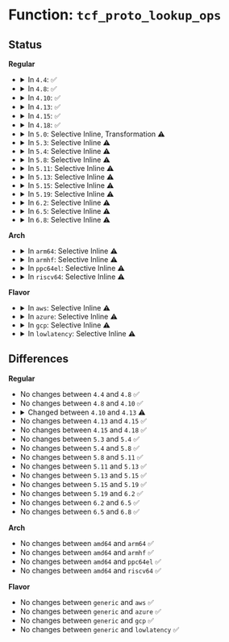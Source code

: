 # Function: <code>tcf_proto_lookup_ops</code>

## Status
<b>Regular</b>
<ul>
<li>
<details>
<summary>In <code>4.4</code>: ✅</summary>

```c
const struct tcf_proto_ops *tcf_proto_lookup_ops(struct nlattr *kind);
```

**Collision:** Unique Static

**Inline:** No

**Transformation:** False

**Instances:**

```
In net/sched/cls_api.c (ffffffff81745dd0)
Location: net/sched/cls_api.c:41
Inline: False
Direct callers:
  - net/sched/cls_api.c:tc_ctl_tfilter
  - net/sched/cls_api.c:tc_ctl_tfilter
```
**Symbols:**

```
ffffffff81745dd0-ffffffff81745e46: tcf_proto_lookup_ops (STB_LOCAL)
```
</details>
</li>
<li>
<details>
<summary>In <code>4.8</code>: ✅</summary>

```c
const struct tcf_proto_ops *tcf_proto_lookup_ops(struct nlattr *kind);
```

**Collision:** Unique Static

**Inline:** No

**Transformation:** False

**Instances:**

```
In net/sched/cls_api.c (ffffffff817b2d10)
Location: net/sched/cls_api.c:41
Inline: False
Direct callers:
  - net/sched/cls_api.c:tc_ctl_tfilter
  - net/sched/cls_api.c:tc_ctl_tfilter
```
**Symbols:**

```
ffffffff817b2d10-ffffffff817b2d86: tcf_proto_lookup_ops (STB_LOCAL)
```
</details>
</li>
<li>
<details>
<summary>In <code>4.10</code>: ✅</summary>

```c
const struct tcf_proto_ops *tcf_proto_lookup_ops(struct nlattr *kind);
```

**Collision:** Unique Static

**Inline:** No

**Transformation:** False

**Instances:**

```
In net/sched/cls_api.c (ffffffff817e2590)
Location: net/sched/cls_api.c:41
Inline: False
Direct callers:
  - net/sched/cls_api.c:tc_ctl_tfilter
  - net/sched/cls_api.c:tc_ctl_tfilter
```
**Symbols:**

```
ffffffff817e2590-ffffffff817e2606: tcf_proto_lookup_ops (STB_LOCAL)
```
</details>
</li>
<li>
<details>
<summary>In <code>4.13</code>: ✅</summary>

```c
const struct tcf_proto_ops *tcf_proto_lookup_ops(const char *kind);
```

**Collision:** Unique Static

**Inline:** No

**Transformation:** False

**Instances:**

```
In net/sched/cls_api.c (ffffffff81801e00)
Location: net/sched/cls_api.c:42
Inline: False
Direct callers:
  - net/sched/cls_api.c:tc_ctl_tfilter
  - net/sched/cls_api.c:tc_ctl_tfilter
```
**Symbols:**

```
ffffffff81801e00-ffffffff81801e76: tcf_proto_lookup_ops (STB_LOCAL)
```
</details>
</li>
<li>
<details>
<summary>In <code>4.15</code>: ✅</summary>

```c
const struct tcf_proto_ops *tcf_proto_lookup_ops(const char *kind);
```

**Collision:** Unique Static

**Inline:** No

**Transformation:** False

**Instances:**

```
In net/sched/cls_api.c (ffffffff8187ff90)
Location: net/sched/cls_api.c:41
Inline: False
Direct callers:
  - net/sched/cls_api.c:tc_ctl_tfilter
  - net/sched/cls_api.c:tc_ctl_tfilter
```
**Symbols:**

```
ffffffff8187ff90-ffffffff81880006: tcf_proto_lookup_ops (STB_LOCAL)
```
</details>
</li>
<li>
<details>
<summary>In <code>4.18</code>: ✅</summary>

```c
const struct tcf_proto_ops *tcf_proto_lookup_ops(const char *kind);
```

**Collision:** Unique Static

**Inline:** No

**Transformation:** False

**Instances:**

```
In net/sched/cls_api.c (ffffffff818d2af0)
Location: net/sched/cls_api.c:42
Inline: False
Direct callers:
  - net/sched/cls_api.c:tc_new_tfilter
  - net/sched/cls_api.c:tc_new_tfilter
```
**Symbols:**

```
ffffffff818d2af0-ffffffff818d2b64: tcf_proto_lookup_ops (STB_LOCAL)
```
</details>
</li>
<li>
<details>
<summary>In <code>5.0</code>: Selective Inline, Transformation ⚠️</summary>

**Collision:** Unique Static

**Inline:** Selective

**Transformation:** True

**Instances:**

```
In net/sched/cls_api.c (ffffffff819000e7)
Location: net/sched/cls_api.c:64
Inline: True
Inline callers:
  - net/sched/cls_api.c:tc_ctl_chain
  - net/sched/cls_api.c:tc_new_tfilter
Direct callers:
  - net/sched/cls_api.c:tc_ctl_chain
  - net/sched/cls_api.c:tc_new_tfilter
```
**Symbols:**

```
ffffffff818fe440-ffffffff818fe4ae: tcf_proto_lookup_ops.part.54 (STB_LOCAL)
```
</details>
</li>
<li>
<details>
<summary>In <code>5.3</code>: Selective Inline ⚠️</summary>

```c
const struct tcf_proto_ops *tcf_proto_lookup_ops(const char *kind, bool rtnl_held, struct netlink_ext_ack *extack);
```

**Collision:** Unique Static

**Inline:** Selective

**Transformation:** False

**Instances:**

```
In net/sched/cls_api.c (ffffffff8195dd10)
Location: net/sched/cls_api.c:69
Inline: True
Direct callers:
  - net/sched/cls_api.c:tc_ctl_chain
  - net/sched/cls_api.c:tc_new_tfilter
  - net/sched/cls_api.c:tcf_proto_is_unlocked
```
**Symbols:**

```
ffffffff8195dd10-ffffffff8195ddb1: tcf_proto_lookup_ops (STB_LOCAL)
```
</details>
</li>
<li>
<details>
<summary>In <code>5.4</code>: Selective Inline ⚠️</summary>

```c
const struct tcf_proto_ops *tcf_proto_lookup_ops(const char *kind, bool rtnl_held, struct netlink_ext_ack *extack);
```

**Collision:** Unique Static

**Inline:** Selective

**Transformation:** False

**Instances:**

```
In net/sched/cls_api.c (ffffffff819943e0)
Location: net/sched/cls_api.c:128
Inline: True
Direct callers:
  - net/sched/cls_api.c:tc_ctl_chain
  - net/sched/cls_api.c:tc_new_tfilter
```
**Symbols:**

```
ffffffff819943e0-ffffffff81994481: tcf_proto_lookup_ops (STB_LOCAL)
```
</details>
</li>
<li>
<details>
<summary>In <code>5.8</code>: Selective Inline ⚠️</summary>

```c
const struct tcf_proto_ops *tcf_proto_lookup_ops(const char *kind, bool rtnl_held, struct netlink_ext_ack *extack);
```

**Collision:** Unique Static

**Inline:** Selective

**Transformation:** False

**Instances:**

```
In net/sched/cls_api.c (ffffffff81a6c1f0)
Location: net/sched/cls_api.c:129
Inline: True
Direct callers:
  - net/sched/cls_api.c:tc_chain_tmplt_add
  - net/sched/cls_api.c:tcf_proto_create
```
**Symbols:**

```
ffffffff81a6c1f0-ffffffff81a6c291: tcf_proto_lookup_ops (STB_LOCAL)
```
</details>
</li>
<li>
<details>
<summary>In <code>5.11</code>: Selective Inline ⚠️</summary>

```c
const struct tcf_proto_ops *tcf_proto_lookup_ops(const char *kind, bool rtnl_held, struct netlink_ext_ack *extack);
```

**Collision:** Unique Static

**Inline:** Selective

**Transformation:** False

**Instances:**

```
In net/sched/cls_api.c (ffffffff81a74aa0)
Location: net/sched/cls_api.c:129
Inline: True
Direct callers:
  - net/sched/cls_api.c:tc_chain_tmplt_add
  - net/sched/cls_api.c:tcf_proto_create
```
**Symbols:**

```
ffffffff81a74aa0-ffffffff81a74b41: tcf_proto_lookup_ops (STB_LOCAL)
```
</details>
</li>
<li>
<details>
<summary>In <code>5.13</code>: Selective Inline ⚠️</summary>

```c
const struct tcf_proto_ops *tcf_proto_lookup_ops(const char *kind, bool rtnl_held, struct netlink_ext_ack *extack);
```

**Collision:** Unique Static

**Inline:** Selective

**Transformation:** False

**Instances:**

```
In net/sched/cls_api.c (ffffffff81a5d640)
Location: net/sched/cls_api.c:129
Inline: True
Direct callers:
  - net/sched/cls_api.c:tc_ctl_chain
  - net/sched/cls_api.c:tc_get_tfilter
  - net/sched/cls_api.c:tc_del_tfilter
  - net/sched/cls_api.c:tc_new_tfilter
  - net/sched/cls_api.c:tc_new_tfilter
```
**Symbols:**

```
ffffffff81a5d640-ffffffff81a5d6ed: tcf_proto_lookup_ops (STB_LOCAL)
```
</details>
</li>
<li>
<details>
<summary>In <code>5.15</code>: Selective Inline ⚠️</summary>

```c
const struct tcf_proto_ops *tcf_proto_lookup_ops(const char *kind, bool rtnl_held, struct netlink_ext_ack *extack);
```

**Collision:** Unique Static

**Inline:** Selective

**Transformation:** False

**Instances:**

```
In net/sched/cls_api.c (ffffffff81b16650)
Location: net/sched/cls_api.c:129
Inline: True
Direct callers:
  - net/sched/cls_api.c:tc_ctl_chain
  - net/sched/cls_api.c:tc_get_tfilter
  - net/sched/cls_api.c:tc_del_tfilter
  - net/sched/cls_api.c:tc_new_tfilter
  - net/sched/cls_api.c:tc_new_tfilter
```
**Symbols:**

```
ffffffff81b16650-ffffffff81b166fd: tcf_proto_lookup_ops (STB_LOCAL)
```
</details>
</li>
<li>
<details>
<summary>In <code>5.19</code>: Selective Inline ⚠️</summary>

```c
const struct tcf_proto_ops *tcf_proto_lookup_ops(const char *kind, bool rtnl_held, struct netlink_ext_ack *extack);
```

**Collision:** Unique Static

**Inline:** Selective

**Transformation:** False

**Instances:**

```
In net/sched/cls_api.c (ffffffff81c9d9b0)
Location: net/sched/cls_api.c:146
Inline: True
Direct callers:
  - net/sched/cls_api.c:tc_ctl_chain
  - net/sched/cls_api.c:tc_new_tfilter
  - net/sched/cls_api.c:tcf_proto_is_unlocked
```
**Symbols:**

```
ffffffff81c9d9b0-ffffffff81c9da80: tcf_proto_lookup_ops (STB_LOCAL)
```
</details>
</li>
<li>
<details>
<summary>In <code>6.2</code>: Selective Inline ⚠️</summary>

```c
const struct tcf_proto_ops *tcf_proto_lookup_ops(const char *kind, bool rtnl_held, struct netlink_ext_ack *extack);
```

**Collision:** Unique Static

**Inline:** Selective

**Transformation:** False

**Instances:**

```
In net/sched/cls_api.c (ffffffff81e59ff0)
Location: net/sched/cls_api.c:147
Inline: True
Direct callers:
  - net/sched/cls_api.c:tc_ctl_chain
  - net/sched/cls_api.c:tc_new_tfilter
  - net/sched/cls_api.c:tcf_proto_is_unlocked
```
**Symbols:**

```
ffffffff81e59ff0-ffffffff81e5a0c0: tcf_proto_lookup_ops (STB_LOCAL)
```
</details>
</li>
<li>
<details>
<summary>In <code>6.5</code>: Selective Inline ⚠️</summary>

```c
const struct tcf_proto_ops *tcf_proto_lookup_ops(const char *kind, bool rtnl_held, struct netlink_ext_ack *extack);
```

**Collision:** Unique Static

**Inline:** Selective

**Transformation:** False

**Instances:**

```
In net/sched/cls_api.c (ffffffff81eb5a30)
Location: net/sched/cls_api.c:249
Inline: True
Direct callers:
  - net/sched/cls_api.c:tc_ctl_chain
  - net/sched/cls_api.c:tc_new_tfilter
  - net/sched/cls_api.c:tcf_proto_is_unlocked
```
**Symbols:**

```
ffffffff81eb5a30-ffffffff81eb5b00: tcf_proto_lookup_ops (STB_LOCAL)
```
</details>
</li>
<li>
<details>
<summary>In <code>6.8</code>: Selective Inline ⚠️</summary>

```c
const struct tcf_proto_ops *tcf_proto_lookup_ops(const char *kind, bool rtnl_held, struct netlink_ext_ack *extack);
```

**Collision:** Unique Static

**Inline:** Selective

**Transformation:** False

**Instances:**

```
In net/sched/cls_api.c (ffffffff81f78740)
Location: net/sched/cls_api.c:249
Inline: True
Direct callers:
  - net/sched/cls_api.c:tc_ctl_chain
  - net/sched/cls_api.c:tc_new_tfilter
  - net/sched/cls_api.c:tcf_proto_is_unlocked
```
**Symbols:**

```
ffffffff81f78740-ffffffff81f78810: tcf_proto_lookup_ops (STB_LOCAL)
```
</details>
</li>
</ul>
<b>Arch</b>
<ul>
<li>
<details>
<summary>In <code>arm64</code>: Selective Inline ⚠️</summary>

```c
const struct tcf_proto_ops *tcf_proto_lookup_ops(const char *kind, bool rtnl_held, struct netlink_ext_ack *extack);
```

**Collision:** Unique Static

**Inline:** Selective

**Transformation:** False

**Instances:**

```
In net/sched/cls_api.c (ffff800010c41760)
Location: net/sched/cls_api.c:128
Inline: True
Direct callers:
  - net/sched/cls_api.c:tc_ctl_chain
  - net/sched/cls_api.c:tc_new_tfilter
```
**Symbols:**

```
ffff800010c41760-ffff800010c41828: tcf_proto_lookup_ops (STB_LOCAL)
```
</details>
</li>
<li>
<details>
<summary>In <code>armhf</code>: Selective Inline ⚠️</summary>

```c
const struct tcf_proto_ops *tcf_proto_lookup_ops(const char *kind, bool rtnl_held, struct netlink_ext_ack *extack);
```

**Collision:** Unique Static

**Inline:** Selective

**Transformation:** False

**Instances:**

```
In net/sched/cls_api.c (c0d52e1c)
Location: net/sched/cls_api.c:128
Inline: True
Direct callers:
  - net/sched/cls_api.c:tc_ctl_chain
  - net/sched/cls_api.c:tc_new_tfilter
```
**Symbols:**

```
c0d52e1c-c0d52ec0: tcf_proto_lookup_ops (STB_LOCAL)
```
</details>
</li>
<li>
<details>
<summary>In <code>ppc64el</code>: Selective Inline ⚠️</summary>

```c
const struct tcf_proto_ops *tcf_proto_lookup_ops(const char *kind, bool rtnl_held, struct netlink_ext_ack *extack);
```

**Collision:** Unique Static

**Inline:** Selective

**Transformation:** False

**Instances:**

```
In net/sched/cls_api.c (c000000000d3bbe0)
Location: net/sched/cls_api.c:128
Inline: True
Direct callers:
  - net/sched/cls_api.c:tc_ctl_chain
  - net/sched/cls_api.c:tc_new_tfilter
```
**Symbols:**

```
c000000000d3bbe0-c000000000d3bd0c: tcf_proto_lookup_ops (STB_LOCAL)
```
</details>
</li>
<li>
<details>
<summary>In <code>riscv64</code>: Selective Inline ⚠️</summary>

```c
const struct tcf_proto_ops *tcf_proto_lookup_ops(const char *kind, bool rtnl_held, struct netlink_ext_ack *extack);
```

**Collision:** Unique Static

**Inline:** Selective

**Transformation:** False

**Instances:**

```
In net/sched/cls_api.c (ffffffe0007b0376)
Location: net/sched/cls_api.c:128
Inline: True
Direct callers:
  - net/sched/cls_api.c:tc_ctl_chain
  - net/sched/cls_api.c:tc_new_tfilter
```
**Symbols:**

```
ffffffe0007b0376-ffffffe0007b0432: tcf_proto_lookup_ops (STB_LOCAL)
```
</details>
</li>
</ul>
<b>Flavor</b>
<ul>
<li>
<details>
<summary>In <code>aws</code>: Selective Inline ⚠️</summary>

```c
const struct tcf_proto_ops *tcf_proto_lookup_ops(const char *kind, bool rtnl_held, struct netlink_ext_ack *extack);
```

**Collision:** Unique Static

**Inline:** Selective

**Transformation:** False

**Instances:**

```
In net/sched/cls_api.c (ffffffff81934250)
Location: net/sched/cls_api.c:128
Inline: True
Direct callers:
  - net/sched/cls_api.c:tc_ctl_chain
  - net/sched/cls_api.c:tc_new_tfilter
```
**Symbols:**

```
ffffffff81934250-ffffffff819342f1: tcf_proto_lookup_ops (STB_LOCAL)
```
</details>
</li>
<li>
<details>
<summary>In <code>azure</code>: Selective Inline ⚠️</summary>

```c
const struct tcf_proto_ops *tcf_proto_lookup_ops(const char *kind, bool rtnl_held, struct netlink_ext_ack *extack);
```

**Collision:** Unique Static

**Inline:** Selective

**Transformation:** False

**Instances:**

```
In net/sched/cls_api.c (ffffffff818edd50)
Location: net/sched/cls_api.c:128
Inline: True
Direct callers:
  - net/sched/cls_api.c:tc_ctl_chain
  - net/sched/cls_api.c:tc_new_tfilter
```
**Symbols:**

```
ffffffff818edd50-ffffffff818eddf1: tcf_proto_lookup_ops (STB_LOCAL)
```
</details>
</li>
<li>
<details>
<summary>In <code>gcp</code>: Selective Inline ⚠️</summary>

```c
const struct tcf_proto_ops *tcf_proto_lookup_ops(const char *kind, bool rtnl_held, struct netlink_ext_ack *extack);
```

**Collision:** Unique Static

**Inline:** Selective

**Transformation:** False

**Instances:**

```
In net/sched/cls_api.c (ffffffff819853e0)
Location: net/sched/cls_api.c:128
Inline: True
Direct callers:
  - net/sched/cls_api.c:tc_ctl_chain
  - net/sched/cls_api.c:tc_new_tfilter
```
**Symbols:**

```
ffffffff819853e0-ffffffff81985481: tcf_proto_lookup_ops (STB_LOCAL)
```
</details>
</li>
<li>
<details>
<summary>In <code>lowlatency</code>: Selective Inline ⚠️</summary>

```c
const struct tcf_proto_ops *tcf_proto_lookup_ops(const char *kind, bool rtnl_held, struct netlink_ext_ack *extack);
```

**Collision:** Unique Static

**Inline:** Selective

**Transformation:** False

**Instances:**

```
In net/sched/cls_api.c (ffffffff819a8180)
Location: net/sched/cls_api.c:128
Inline: True
Direct callers:
  - net/sched/cls_api.c:tc_ctl_chain
  - net/sched/cls_api.c:tc_new_tfilter
```
**Symbols:**

```
ffffffff819a8180-ffffffff819a8221: tcf_proto_lookup_ops (STB_LOCAL)
```
</details>
</li>
</ul>

## Differences
<b>Regular</b>
<ul>
<li>
No changes between <code>4.4</code> and <code>4.8</code> ✅
</li>
<li>
No changes between <code>4.8</code> and <code>4.10</code> ✅
</li>
<li>
<details>
<summary>Changed between <code>4.10</code> and <code>4.13</code> ⚠️</summary>
<ul>
<li>
<b>Param type changed. </b>
<code>struct nlattr *kind</code> ➡️ <code>const char *kind</code>
</li>
</ul>
</details>
</li>
<li>
No changes between <code>4.13</code> and <code>4.15</code> ✅
</li>
<li>
No changes between <code>4.15</code> and <code>4.18</code> ✅
</li>
<li>
No changes between <code>5.3</code> and <code>5.4</code> ✅
</li>
<li>
No changes between <code>5.4</code> and <code>5.8</code> ✅
</li>
<li>
No changes between <code>5.8</code> and <code>5.11</code> ✅
</li>
<li>
No changes between <code>5.11</code> and <code>5.13</code> ✅
</li>
<li>
No changes between <code>5.13</code> and <code>5.15</code> ✅
</li>
<li>
No changes between <code>5.15</code> and <code>5.19</code> ✅
</li>
<li>
No changes between <code>5.19</code> and <code>6.2</code> ✅
</li>
<li>
No changes between <code>6.2</code> and <code>6.5</code> ✅
</li>
<li>
No changes between <code>6.5</code> and <code>6.8</code> ✅
</li>
</ul>
<b>Arch</b>
<ul>
<li>
No changes between <code>amd64</code> and <code>arm64</code> ✅
</li>
<li>
No changes between <code>amd64</code> and <code>armhf</code> ✅
</li>
<li>
No changes between <code>amd64</code> and <code>ppc64el</code> ✅
</li>
<li>
No changes between <code>amd64</code> and <code>riscv64</code> ✅
</li>
</ul>
<b>Flavor</b>
<ul>
<li>
No changes between <code>generic</code> and <code>aws</code> ✅
</li>
<li>
No changes between <code>generic</code> and <code>azure</code> ✅
</li>
<li>
No changes between <code>generic</code> and <code>gcp</code> ✅
</li>
<li>
No changes between <code>generic</code> and <code>lowlatency</code> ✅
</li>
</ul>
